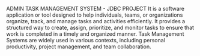 ADMIN TASK MANAGEMENT SYSTEM - JDBC PROJECT
It is a software application or tool designed to help individuals,
  teams, or organizations organize, track, and manage tasks and activities efficiently.
  It provides a structured way to create, assign, prioritize, and monitor tasks 
  to ensure that work is completed in a timely and organized manner. 
  Task Management Systems are widely used in various contexts, including personal productivity,
   project management, and team collaboration.


